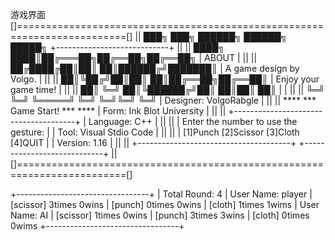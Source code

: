游戏界面
[]=========================================================================[]
|| ███╗   ███╗ ██████╗ ██████╗  █████╗      +----------------------------+ ||
|| ████╗ ████║██╔═══██╗██╔══██╗██╔══██╗     |           ABOUT            | ||
|| ██╔████╔██║██║   ██║██████╔╝███████║     |  A game design by Volgo.   | ||
|| ██║╚██╔╝██║██║   ██║██╔══██╗██╔══██║     |   Enjoy your game time!    | ||
|| ██║ ╚═╝ ██║╚██████╔╝██║  ██║██║  ██║     |                            | ||
|| ╚═╝     ╚═╝ ╚═════╝ ╚═╝  ╚═╝╚═╝  ╚═╝     |  Designer: VolgoRabgle     | ||
||     **** *** Game Start! *** ****        |  Form: Ink Blot University | ||
|| +--------------------------------------+ |  Language: C++             | ||
|| | Enter the number to use the gesture: | |  Tool: Visual Stdio Code   | ||
|| | [1]Punch [2]Scissor [3]Cloth [4]QUIT | |  Version: 1.16             | ||
|| +--------------------------------------+ +----------------------------+ ||
[]=========================================================================[]

+---------------------------------+
| Total Round:    4
| User Name:  player
|     [scissor]   3times  0wins
|     [punch]     0times  0wins
|     [cloth]     1times  1wims
| User Name:  AI
|     [scissor]   1times  0wins
|     [punch]     3times  3wins
|     [cloth]     0times  0wims
+---------------------------------+